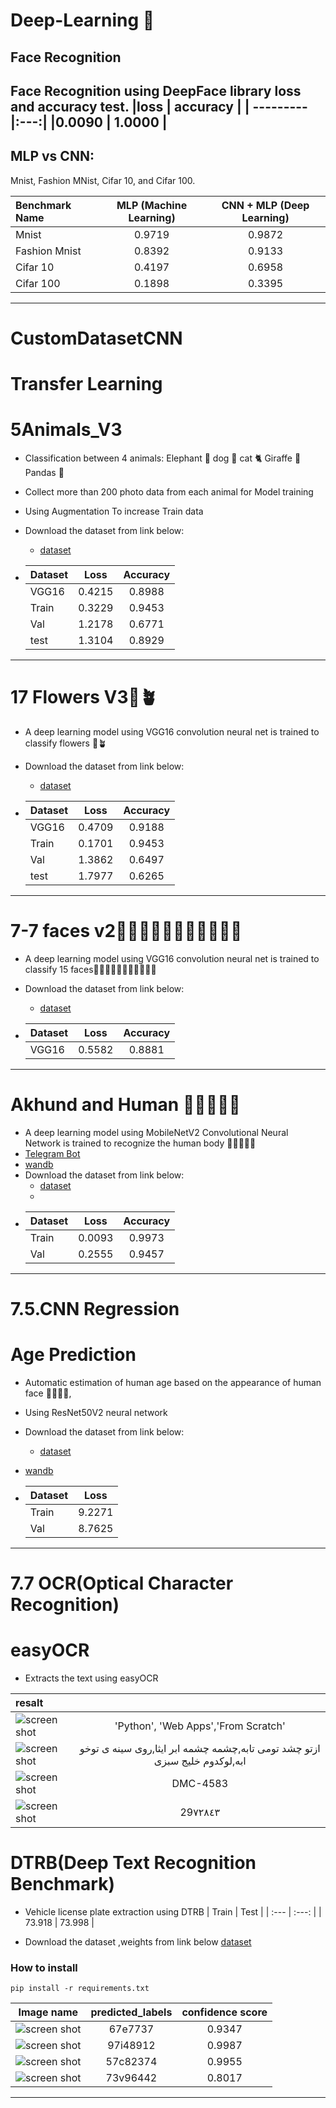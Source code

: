 # Deep-Learning 🍓

## Face Recognition
Face Recognition using DeepFace library
loss and accuracy test.
  |loss | accuracy |
  | --------- |:---:|
  |0.0090 | 1.0000 |
-------------------------------------------------
 
## MLP vs CNN:

Mnist, Fashion MNist, Cifar 10, and Cifar 100.

| Benchmark Name | MLP (Machine Learning)| CNN + MLP (Deep Learning) |
| :---         |     :---:      |          :---: |
| Mnist  | 0.9719   | 0.9872   |
| Fashion Mnist     | 0.8392    |0.9133  |
|Cifar 10     |   0.4197  |   0.6958  |
|Cifar 100     | 0.1898    | 0.3395   |

-------------------------------------------------
# CustomDatasetCNN
# Transfer Learning
# 5Animals_V3
- Classification between 4 animals:
   Elephant 🐘
    dog 🐶
    cat 🐈 
    Giraffe 🦒
    Pandas 🐼
- Collect more than 200 photo data from each animal for Model training
- Using Augmentation To increase Train data

- Download the  dataset from link below:
  - [dataset](https://drive.google.com/drive/folders/1wBUlG3P8YBiB17aUo3O6byzO0DJLcsaS)
- | Dataset |  Loss	| Accuracy 
    | :---   |   :---:  | :---:   |
    |VGG16   |  0.4215 |  0.8988 |
    |Train   |  0.3229   | 0.9453  |
    |Val     |  1.2178   | 0.6771  |
    |test    |  1.3104 |  0.8929  |
-------
# 17 Flowers V3🌹🪴
- A deep learning model using VGG16 convolution neural net is trained to classify flowers 🌹🪴

- Download the  dataset from link below:
  - [dataset](https://drive.google.com/drive/folders/15Wr7hNPvFhnpkYdTpypGFmq6mcQ6r-Sx)

- | Dataset |  Loss	| Accuracy 
    | :---         |     :---:   |          :---: |
    |VGG16   |  0.4709 |  0.9188 |
    |Train  | 0.1701  | 0.9453  |
    |Val     | 1.3862    | 0.6497   |
    |test     |   1.7977 |  0.6265  |

--------------
# 7-7 faces  v2🧔🏻‍♂️👩🏽‍🦱👵🏻👨🏿‍🦲
- A deep learning model using VGG16 convolution neural net is trained to classify 15 faces🧔🏻‍♂️👩🏽‍🦱👵🏻👨🏿‍🦲

- Download the  dataset from link below:
  - [dataset](https://drive.google.com/drive/folders/1WGSotRtFPYGuxPEGkWWRsBPlVXFSvl7p?usp=sharing)
  
- | Dataset |  Loss	| Accuracy 
    | :---         |     :---:   |          :---: |
    |VGG16   |  0.5582  |  0.8881 |
--------------
# Akhund and Human 👳🏻‍♂️👨🏻
- A deep learning model using MobileNetV2 Convolutional Neural Network is trained to recognize the human body 👳🏻‍♂️👨🏻
- [Telegram Bot ](https://t.me/Python_and_Ai_bot)
- [wandb](https://wandb.ai/mohamad-nematizadehhh/Akhund%20and%20Human)
- Download the  dataset from link below:
  - [dataset](https://drive.google.com/drive/folders/1awNU2wbo6owr3Pfyy8KIy70T5sdi41VD?usp=sharing)
  - 
- | Dataset |  Loss	| Accuracy 
    | :---         |     :---:   |          :---: |
    |Train  | 0.0093  | 0.9973 |
    |Val     | 0.2555    | 0.9457  |

--------------
# 7.5.CNN Regression
# Age Prediction
- Automatic estimation of human age based on the appearance of human face 👶🏻👵🏻,
- Using ResNet50V2 neural network

- Download the  dataset from link below:
  - [dataset](https://www.kaggle.com/jangedoo/utkface-new)

- [wandb](https://wandb.ai/mohamad-nematizadehhh/Age_Prediction)

- | Dataset |  Loss	     | 
    | :---   |   :---:   | 
    |Train   |  9.2271   | 
    |Val     |  8.7625   |

--------------
# 7.7 OCR(Optical Character Recognition)
# easyOCR
- Extracts the text using easyOCR

| resalt |  	     | 
| :---   |   :---:   | 
| ![screen shot](https://github.com/MohamadNematizadeh/Deep-Learning/blob/main/7.7.OCR/EasyOcr/input/easyOCR.jpg?raw=true)    | 'Python', 'Web Apps','From Scratch'|
| ![screen shot](https://github.com/MohamadNematizadeh/Deep-Learning/blob/main/7.7.OCR/EasyOcr/input/2.webp?raw=true)    | ازتو چشد تومی تابه,چشمه چشمه ابر ایثا,روى سينه ى توخو ابه,لوكدوم خليج سبزى|
| ![screen shot](https://github.com/MohamadNematizadeh/Deep-Learning/blob/main/7.7.OCR/EasyOcr/input/3.jpg?raw=true)    | DMC-4583|
| ![screen shot](https://github.com/MohamadNematizadeh/Deep-Learning/blob/main/7.7.OCR/EasyOcr/input/Iranian_plate.jpg?raw=true)    | 29٧٢٨٤٣|

# DTRB(Deep Text Recognition Benchmark)
- Vehicle license plate extraction using DTRB
    | Train | Test  | 
    | :---   |   :---:   | 
    | 73.918 | 73.998   | 

- Download the  dataset ,weights  from link below
 [dataset](https://drive.google.com/drive/folders/1hTuK4nj27cyAGaRL3ZqOqbO8gU_9IJCK)
### How to install
```
pip install -r requirements.txt
```

|          Image name        |  predicted_labels   | confidence score |  
| :----------------------:   | :-----------: | :--------: |
| ![screen shot](https://github.com/MohamadNematizadeh/Deep-Learning/blob/main/7.7.OCR/DTRB/test_imag/00192.jpg?raw=true) | 67e7737 |0.9347|
| ![screen shot](https://github.com/MohamadNematizadeh/Deep-Learning/blob/main/7.7.OCR/DTRB/test_imag/01656.jpg?raw=true)    | 97i48912|0.9987|
| ![screen shot](https://github.com/MohamadNematizadeh/Deep-Learning/blob/main/7.7.OCR/DTRB/test_imag/lp3.jpg?raw=true)    | 57c82374|0.9955|
| ![screen shot](https://github.com/MohamadNematizadeh/Deep-Learning/blob/main/7.7.OCR/DTRB/test_imag/lp5.jpg?raw=true)    | 73v96442  |0.8017|

--------------


